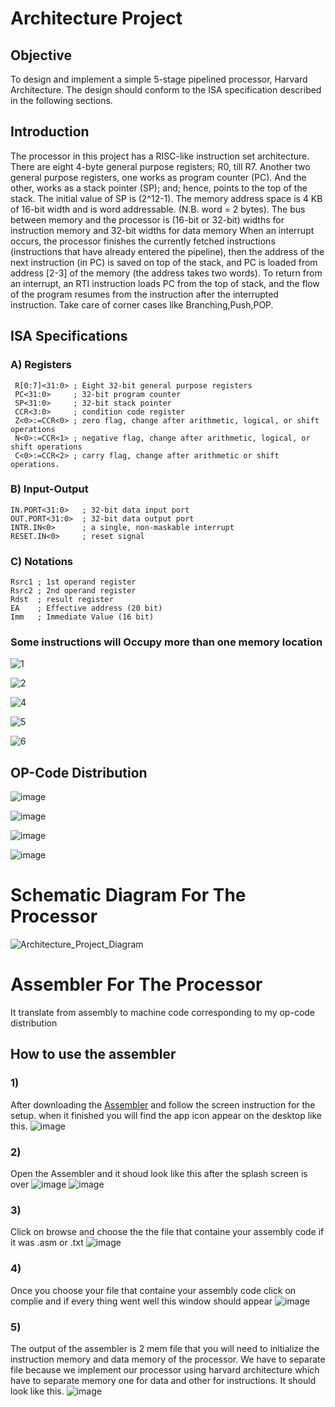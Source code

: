 # Architecture Project

## Objective

To design and implement a simple 5-stage pipelined processor, Harvard Architecture.
The design should conform to the ISA specification described in the following sections.

## Introduction

The processor in this project has a RISC-like instruction set architecture. There are eight 4-byte
general purpose registers; R0, till R7. Another two general purpose registers, one works as program
counter (PC). And the other, works as a stack pointer (SP); and; hence, points to the top of the
stack. The initial value of SP is (2^12-1). The memory address space is 4 KB of 16-bit width and
is word addressable. (N.B. word = 2 bytes). The bus between memory and the processor is
(16-bit or 32-bit) widths for instruction memory and 32-bit widths for data memory
When an interrupt occurs, the processor finishes the currently fetched instructions (instructions that
have already entered the pipeline), then the address of the next instruction (in PC) is saved on top of
the stack, and PC is loaded from address [2-3] of the memory (the address takes two words). To
return from an interrupt, an RTI instruction loads PC from the top of stack, and the flow of the
program resumes from the instruction after the interrupted instruction. Take care of corner cases
like Branching,Push,POP.

## ISA Specifications

### A) Registers

```
 R[0:7]<31:0> ; Eight 32-bit general purpose registers
 PC<31:0>     ; 32-bit program counter
 SP<31:0>     ; 32-bit stack pointer
 CCR<3:0>     ; condition code register
 Z<0>:=CCR<0> ; zero flag, change after arithmetic, logical, or shift operations
 N<0>:=CCR<1> ; negative flag, change after arithmetic, logical, or shift operations
 C<0>:=CCR<2> ; carry flag, change after arithmetic or shift operations.
 ```
 
### B) Input-Output

```
IN.PORT<31:0>   ; 32-bit data input port
OUT.PORT<31:0>  ; 32-bit data output port
INTR.IN<0>      ; a single, non-maskable interrupt
RESET.IN<0>     ; reset signal
```

### C) Notations 

```
Rsrc1 ; 1st operand register
Rsrc2 ; 2nd operand register
Rdst  ; result register
EA    ; Effective address (20 bit)
Imm   ; Immediate Value (16 bit)
```
### Some instructions will Occupy more than one memory location

![1](https://user-images.githubusercontent.com/44317150/84581966-3dd9f900-ade6-11ea-8e57-753ee808d2d6.PNG)

![2](https://user-images.githubusercontent.com/44317150/84581999-aa54f800-ade6-11ea-8a17-31d225994e26.PNG)

![4](https://user-images.githubusercontent.com/44317150/84582008-cc4e7a80-ade6-11ea-9af5-b08482c7163e.PNG)

![5](https://user-images.githubusercontent.com/44317150/84582023-f9029200-ade6-11ea-94a1-8a497fe4f2d5.PNG)

![6](https://user-images.githubusercontent.com/44317150/84582048-2f401180-ade7-11ea-95d7-c595946eaee7.PNG)


## OP-Code Distribution
![image](https://user-images.githubusercontent.com/44317150/84581827-847b2380-ade5-11ea-8741-14b5f15a3cfe.png)

![image](https://user-images.githubusercontent.com/44317150/84582069-631b3700-ade7-11ea-8d07-02d28ebf6e9e.png)

![image](https://user-images.githubusercontent.com/44317150/84582075-729a8000-ade7-11ea-8c41-d2b1138c7a4c.png)

![image](https://user-images.githubusercontent.com/44317150/84582076-7f1ed880-ade7-11ea-8da6-1a700e0d612f.png)

# Schematic Diagram For The Processor
![Architecture_Project_Diagram](https://user-images.githubusercontent.com/44317150/84582099-e177d900-ade7-11ea-8de6-c92bd6cb8206.jpg)

# Assembler For The Processor
It translate from assembly to machine code corresponding to my op-code distribution 
## How to use the assembler
### 1) 
After downloading the [Assembler](https://github.com/SamyBahaa/Assembler.git) and follow the screen instruction for the setup. when it finished you will find the app icon appear on the desktop like this.
![image](https://user-images.githubusercontent.com/44317150/84598574-00b84a00-ae6c-11ea-8d8d-7772c58e4288.png)

### 2)
Open the Assembler and it shoud look like this after the splash screen is over
![image](https://user-images.githubusercontent.com/44317150/84598592-33fad900-ae6c-11ea-8c4f-6d4056289d74.png)
![image](https://user-images.githubusercontent.com/44317150/84598608-55f45b80-ae6c-11ea-8f82-8e2dbe4a4d40.png)

### 3)
Click on browse and choose the the file that containe your assembly code if it was .asm or .txt
![image](https://user-images.githubusercontent.com/44317150/84598648-9358e900-ae6c-11ea-8127-d3ffe6a0402a.png)

### 4)
Once you choose your file that containe your assembly code click on complie and if every thing went well this window should appear
![image](https://user-images.githubusercontent.com/44317150/84598714-05c9c900-ae6d-11ea-8124-efc52cd69830.png)

### 5) 
The output of the assembler is 2 mem file that you will need to initialize the instruction memory and data memory of the processor. We have to separate file because we implement our processor using harvard architecture which have to separate memory one for data and other for instructions. It should look like this.
![image](https://user-images.githubusercontent.com/44317150/84598832-c780d980-ae6d-11ea-9ae1-327697b0d3ac.png)






